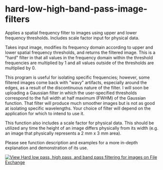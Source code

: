 # hard-low-high-band-pass-image-filters
Applies a spatial frequency filter to images using upper and lower frequency thresholds. Includes scale factor input for physical data.

Takes input image, modifies its frequency domain according to upper and lower spatial frequency thresholds, and returns the filtered image. This is a "hard" filter in that all values in the frequency domain within the threshold frequencies are multiplied by 1 and all values outside of the thresholds are multiplied by 0.

This program is useful for isolating specific frequencies; however, some filtered images come back with "wavy" artifacts, especially around the edges, as a result of the discontinuous nature of the filter. I will soon be uploading a Gaussian filter in which the user-specified thresholds correspond to the full width at half maximum (FWHM) of the Gaussian function. That filter will produce much smoother images but is not as good at isolating specific wavelengths. Your choice of filter will depend on the application for which to intend to use it.

This function also includes a scale factor for physical data. This should be utilized any time the height of an image differs physically from its width (e.g. an image that physically represents a 2 mm x 3 mm area).

Please see function description and examples for a more in-depth explanation and demonstration of its use.

[![View Hard low pass, high pass, and band pass filtering for images on File Exchange](https://www.mathworks.com/matlabcentral/images/matlab-file-exchange.svg)](https://www.mathworks.com/matlabcentral/fileexchange/72682-hard-low-pass-high-pass-and-band-pass-filtering-for-images)
